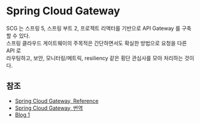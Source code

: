 # Spring Cloud Gateway
SCG 는 스프링 5, 스프링 부트 2, 프로젝트 리액터를 기반으로 API Gateway 를 구축할 수 있다.   
스프링 클라우드 게이트웨이의 주목적은 간단하면서도 확실한 방법으로 요청을 다른 API 로   
라우팅하고, 보안, 모니터링/메트릭, resiliency 같은 횡단 관심사를 모아 처리하는 것이다.

## 참조
- [Spring Cloud Gateway, Reference](https://docs.spring.io/spring-cloud-gateway/docs/current/reference/html/)
- [Spring Cloud Gateway, 번역](https://godekdls.github.io/Spring%20Cloud%20Gateway/contents/)
- [Blog 1](https://cheese10yun.github.io/spring-cloud-gateway/)
